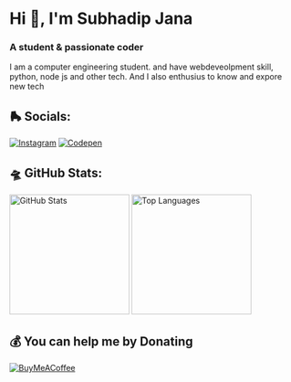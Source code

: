 <h1 align="left">Hi 👋, I'm Subhadip Jana</h1>
<h3 align="left">A student & passionate coder</h3>
I am a computer engineering student. and have webdeveolpment skill, python, node js and other tech. And I also enthusius to know and expore new tech<br>


## 🛼 Socials:
[![Instagram](https://img.shields.io/badge/Instagram-%23E4405F.svg?logo=Instagram&logoColor=white)](https://instagram.com/su_bha_dip___) [![Codepen](https://img.shields.io/badge/Codepen-000000?style=for-the-badge&logo=codepen&logoColor=white)](https://codepen.io/MSJana96) 

## 🛸 GitHub Stats:
<div align="left">
  <img src="https://github-readme-stats.vercel.app/api?username=devilcoder01&theme=dark&hide_border=false&include_all_commits=true&count_private=true" alt="GitHub Stats" height="210"/>
  <img src="https://github-readme-stats.vercel.app/api/top-langs/?username=devilcoder01&theme=dark&hide_border=false&include_all_commits=true&count_private=true&layout=compact" alt="Top Languages" height="210"/>
</div>

  ## 💰 You can help me by Donating
  [![BuyMeACoffee](https://img.shields.io/badge/Buy%20Me%20a%20Coffee-ffdd00?style=for-the-badge&logo=buy-me-a-coffee&logoColor=black)](https://buymeacoffee.com/subhadipjana) 

  
<!-- Proudly created with GPRM ( https://gprm.itsvg.in ) -->




